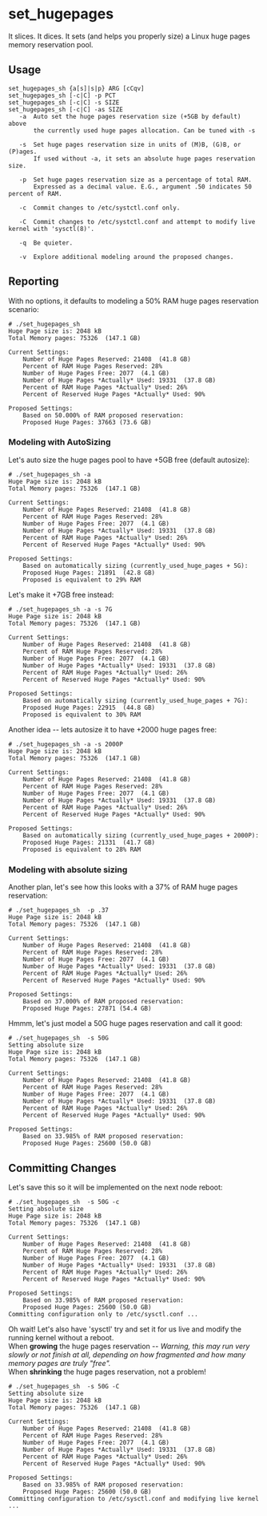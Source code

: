 # set_hugepages
It slices. It dices. It sets (and helps you properly size) a Linux huge pages memory reservation pool.

## Usage
    set_hugepages_sh {a[s]|s|p} ARG [cCqv]
    set_hugepages_sh [-c|C] -p PCT
    set_hugepages_sh [-c|C] -s SIZE
    set_hugepages_sh [-c|C] -as SIZE
       -a  Auto set the huge pages reservation size (+5GB by default) above
           the currently used huge pages allocation. Can be tuned with -s

       -s  Set huge pages reservation size in units of (M)B, (G)B, or (P)ages.
           If used without -a, it sets an absolute huge pages reservation size.

       -p  Set huge pages reservation size as a percentage of total RAM.
           Expressed as a decimal value. E.G., argument .50 indicates 50 percent of RAM.

       -c  Commit changes to /etc/systctl.conf only.

       -C  Commit changes to /etc/systctl.conf and attempt to modify live kernel with 'sysctl(8)'.
       
       -q  Be quieter.
        
       -v  Explore additional modeling around the proposed changes.
## Reporting
With no options, it defaults to modeling a 50% RAM huge pages reservation scenario:

    # ./set_hugepages_sh 
    Huge Page size is: 2048 kB
    Total Memory pages: 75326  (147.1 GB)

    Current Settings:
        Number of Huge Pages Reserved: 21408  (41.8 GB)
        Percent of RAM Huge Pages Reserved: 28%
        Number of Huge Pages Free: 2077  (4.1 GB)
        Number of Huge Pages *Actually* Used: 19331  (37.8 GB)
        Percent of RAM Huge Pages *Actually* Used: 26%
        Percent of Reserved Huge Pages *Actually* Used: 90%

    Proposed Settings:
        Based on 50.000% of RAM proposed reservation:
        Proposed Huge Pages: 37663 (73.6 GB)
 
 ### Modeling with AutoSizing       
Let's auto size the huge pages pool to have +5GB free (default autosize):
    
    # ./set_hugepages_sh -a
    Huge Page size is: 2048 kB
    Total Memory pages: 75326  (147.1 GB)

    Current Settings:
        Number of Huge Pages Reserved: 21408  (41.8 GB)
        Percent of RAM Huge Pages Reserved: 28%
        Number of Huge Pages Free: 2077  (4.1 GB)
        Number of Huge Pages *Actually* Used: 19331  (37.8 GB)
        Percent of RAM Huge Pages *Actually* Used: 26%
        Percent of Reserved Huge Pages *Actually* Used: 90%

    Proposed Settings:
        Based on automatically sizing (currently_used_huge_pages + 5G):
        Proposed Huge Pages: 21891  (42.8 GB)
        Proposed is equivalent to 29% RAM

Let's make it +7GB free instead:
    
    # ./set_hugepages_sh -a -s 7G
    Huge Page size is: 2048 kB
    Total Memory pages: 75326  (147.1 GB)

    Current Settings:
        Number of Huge Pages Reserved: 21408  (41.8 GB)
        Percent of RAM Huge Pages Reserved: 28%
        Number of Huge Pages Free: 2077  (4.1 GB)
        Number of Huge Pages *Actually* Used: 19331  (37.8 GB)
        Percent of RAM Huge Pages *Actually* Used: 26%
        Percent of Reserved Huge Pages *Actually* Used: 90%

    Proposed Settings:
        Based on automatically sizing (currently_used_huge_pages + 7G):
        Proposed Huge Pages: 22915  (44.8 GB)
        Proposed is equivalent to 30% RAM
        
Another idea -- lets autosize it to have +2000 huge pages free:
    
    # ./set_hugepages_sh -a -s 2000P
    Huge Page size is: 2048 kB
    Total Memory pages: 75326  (147.1 GB)

    Current Settings:
        Number of Huge Pages Reserved: 21408  (41.8 GB)
        Percent of RAM Huge Pages Reserved: 28%
        Number of Huge Pages Free: 2077  (4.1 GB)
        Number of Huge Pages *Actually* Used: 19331  (37.8 GB)
        Percent of RAM Huge Pages *Actually* Used: 26%
        Percent of Reserved Huge Pages *Actually* Used: 90%

    Proposed Settings:
        Based on automatically sizing (currently_used_huge_pages + 2000P):
        Proposed Huge Pages: 21331  (41.7 GB)
        Proposed is equivalent to 28% RAM

### Modeling with absolute sizing
Another plan, let's see how this looks with a 37% of RAM huge pages reservation:
    
    # ./set_hugepages_sh  -p .37
    Huge Page size is: 2048 kB
    Total Memory pages: 75326  (147.1 GB)

    Current Settings:
        Number of Huge Pages Reserved: 21408  (41.8 GB)
        Percent of RAM Huge Pages Reserved: 28%
        Number of Huge Pages Free: 2077  (4.1 GB)
        Number of Huge Pages *Actually* Used: 19331  (37.8 GB)
        Percent of RAM Huge Pages *Actually* Used: 26%
        Percent of Reserved Huge Pages *Actually* Used: 90%

    Proposed Settings:
        Based on 37.000% of RAM proposed reservation:
        Proposed Huge Pages: 27871 (54.4 GB)
        
Hmmm, let's just model a 50G huge pages reservation and call it good:
    
    # ./set_hugepages_sh  -s 50G
    Setting absolute size
    Huge Page size is: 2048 kB
    Total Memory pages: 75326  (147.1 GB)

    Current Settings:
        Number of Huge Pages Reserved: 21408  (41.8 GB)
        Percent of RAM Huge Pages Reserved: 28%
        Number of Huge Pages Free: 2077  (4.1 GB)
        Number of Huge Pages *Actually* Used: 19331  (37.8 GB)
        Percent of RAM Huge Pages *Actually* Used: 26%
        Percent of Reserved Huge Pages *Actually* Used: 90%

    Proposed Settings:
        Based on 33.985% of RAM proposed reservation:
        Proposed Huge Pages: 25600 (50.0 GB)
        
## Committing Changes        
Let's save this so it will be implemented on the next node reboot:
    
    # ./set_hugepages_sh  -s 50G -c
    Setting absolute size
    Huge Page size is: 2048 kB
    Total Memory pages: 75326  (147.1 GB)

    Current Settings:
        Number of Huge Pages Reserved: 21408  (41.8 GB)
        Percent of RAM Huge Pages Reserved: 28%
        Number of Huge Pages Free: 2077  (4.1 GB)
        Number of Huge Pages *Actually* Used: 19331  (37.8 GB)
        Percent of RAM Huge Pages *Actually* Used: 26%
        Percent of Reserved Huge Pages *Actually* Used: 90%

    Proposed Settings:
        Based on 33.985% of RAM proposed reservation:
        Proposed Huge Pages: 25600 (50.0 GB)
    Committing configuration only to /etc/sysctl.conf ...
    
Oh wait! Let's also have 'sysctl' try and set it for us live and modify the running kernel without a reboot.  
When **growing** the huge pages reservation -- _Warning, this may run very slowly or not finish at all, depending on how fragmented and how many memory pages are truly "free"._  
When **shrinking** the huge pages reservation, not a problem!
    
    # ./set_hugepages_sh  -s 50G -C
    Setting absolute size
    Huge Page size is: 2048 kB
    Total Memory pages: 75326  (147.1 GB)

    Current Settings:
        Number of Huge Pages Reserved: 21408  (41.8 GB)
        Percent of RAM Huge Pages Reserved: 28%
        Number of Huge Pages Free: 2077  (4.1 GB)
        Number of Huge Pages *Actually* Used: 19331  (37.8 GB)
        Percent of RAM Huge Pages *Actually* Used: 26%
        Percent of Reserved Huge Pages *Actually* Used: 90%

    Proposed Settings:
        Based on 33.985% of RAM proposed reservation:
        Proposed Huge Pages: 25600 (50.0 GB)
    Committing configuration to /etc/sysctl.conf and modifying live kernel ...

        
